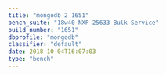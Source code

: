 ```yaml
---
title: "mongodb 2 1651"
bench_suite: "18w40 NXP-25633 Bulk Service"
build_number: "1651"
dbprofile: "mongodb"
classifier: "default"
date: 2018-10-04T16:07:03
type: "bench"
---
```


